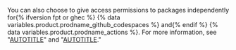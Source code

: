 You can also choose to give access permissions to packages independently for{% ifversion fpt or ghec %} {% data variables.product.prodname_github_codespaces %} and{% endif %} {% data variables.product.prodname_actions %}. For more information, see "[AUTOTITLE](/packages/learn-github-packages/configuring-a-packages-access-control-and-visibility#ensuring-codespaces-access-to-your-package)" and "[AUTOTITLE](/packages/learn-github-packages/configuring-a-packages-access-control-and-visibility#ensuring-workflow-access-to-your-package)."
